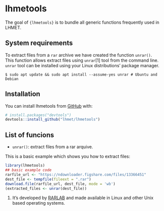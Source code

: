 
<!-- README.md is generated from README.Rmd. Please edit that file -->

# lhmetools

<!-- badges: start -->

<!-- badges: end -->

The goal of `{lhmetools}` is to bundle all generic functions frequently
used in LHMET.

## System requirements

To extract files from a `rar` archive we have created the function
`unrar()`. This function allows extract files using `unrar`\[1\] tool
from the command line. `unrar` tool can be installed using your Linux
distributions’ package manager.

    $ sudo apt update && sudo apt install --assume-yes unrar # Ubuntu and Debian

## Installation

You can install lhmetools from [GitHub](https://github.com/) with:

``` r
# install.packages("devtools")
devtools::install_github("lhmet/lhmetools")
```

## List of funcions

  - `unrar()`: extract files from a rar arquive.

This is a basic example which shows you how to extract files:

``` r
library(lhmetools)
## basic example code
rarfile_url <- "https://ndownloader.figshare.com/files/13366451"
dest_file <- tempfile(fileext = ".rar")
download.file(rarfile_url, dest_file, mode = 'wb')
(extracted_files <- unrar(dest_file))
```

1.  It’s developed by [RARLAB](https://www.rarlab.com/download.htm) and
    made available in Linux and other Unix based operating systems.
